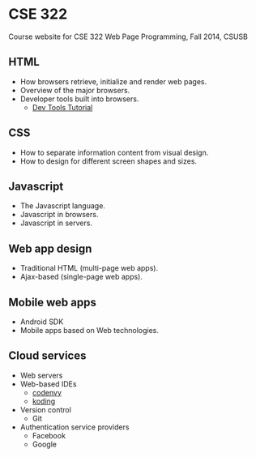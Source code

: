 # CSE 322

Course website for CSE 322 Web Page Programming, Fall 2014, CSUSB

## HTML

- How browsers retrieve, initialize and render web pages.
- Overview of the major browsers.
- Developer tools built into browsers.
    - [Dev Tools Tutorial](http://discover-devtools.codeschool.com/)

## CSS

- How to separate information content from visual design.
- How to design for different screen shapes and sizes.

## Javascript

- The Javascript language.
- Javascript in browsers.
- Javascript in servers.

## Web app design

- Traditional HTML (multi-page web apps).
- Ajax-based (single-page web apps).

## Mobile web apps

- Android SDK
- Mobile apps based on Web technologies.

## Cloud services
- Web servers
- Web-based IDEs
    - [codenvy](https://codenvy.com/)
    - [koding](https://koding.com/)
- Version control
    - Git
- Authentication service providers
    - Facebook
    - Google
